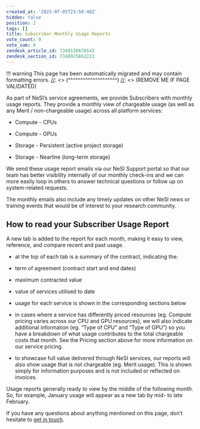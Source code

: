 ```yaml
---
created_at: '2023-07-05T23:50:46Z'
hidden: false
position: 2
tags: []
title: Subscriber Monthly Usage Reports
vote_count: 0
vote_sum: 0
zendesk_article_id: 7349136678543
zendesk_section_id: 7348925662223
---
```




[//]: <> (REMOVE ME IF PAGE VALIDATED)
[//]: <> (vvvvvvvvvvvvvvvvvvvv)
!!! warning
    This page has been automatically migrated and may contain formatting errors.
[//]: <> (^^^^^^^^^^^^^^^^^^^^)
[//]: <> (REMOVE ME IF PAGE VALIDATED)

As part of NeSI’s service agreements, we provide Subscribers with
monthly usage reports. They provide a monthly view of chargeable usage
(as well as any Merit / non-chargeable usage) across all platform
services:

-   Compute - CPUs

-   Compute - GPUs

-   Storage - Persistent (active project storage)

-   Storage - Nearline (long-term storage)

We send these usage report emails via our NeSI Support portal so that
our team has better visibility internally of our monthly check-ins and
we can more easily loop in others to answer technical questions or
follow up on system-related requests.

The monthly emails also include any timely updates on other NeSI news or
training events that would be of interest to your research community.



## How to read your Subscriber Usage Report

A new tab is added to the report for each month, making it easy to view,
reference, and compare recent and past usage.

-   at the top of each tab is a summary of the contract, indicating the:

-   term of agreement (contract start and end dates)

-   maximum contracted value

-   value of services utilised to date

-   usage for each service is shown in the corresponding sections below

-   in cases where a service has differently priced resources (eg.
Compute pricing varies across our CPU and GPU resources), we will
also indicate additional information (eg. “Type of CPU” and “Type of
GPU”) so you have a breakdown of what usage contributes to the total
chargeable costs that month. See the Pricing section above for more
information on our service pricing.

-   to showcase full value delivered through NeSI services, our reports
will also show usage that is not chargeable (eg. Merit usage). This
is shown simply for information purposes and is not included or
reflected on invoices.

Usage reports generally ready to view by the middle of the following
month. So, for example, January usage will appear as a new tab by mid-
to late February.



If you have any questions about anything mentioned on this page, don’t
hesitate to [get in touch](mailto:info@nesi.org.nz).